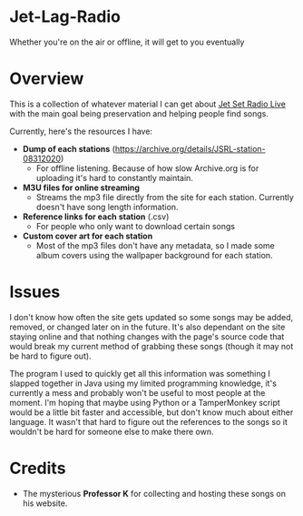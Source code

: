 # Jet-Lag-Radio
Whether you're on the air or offline, it will get to you eventually

# Overview
This is a collection of whatever material I can get about [Jet Set Radio Live](https://jetsetradio.live) with the main goal being preservation and helping people find songs.

Currently, here's the resources I have:
- **Dump of each stations** (https://archive.org/details/JSRL-station-08312020)
  - For offline listening.  Because of how slow Archive.org is for uploading it's hard to constantly maintain.
- **M3U files for online streaming**
  - Streams the mp3 file directly from the site for each station. Currently doesn't have song length information.
- **Reference links for each station** (.csv)
  - For people who only want to download certain songs
- **Custom cover art for each station**
  - Most of the mp3 files don't have any metadata, so I made some album covers using the wallpaper background for each station.
  

# Issues
I don't know how often the site gets updated so some songs may be added, removed, or changed later on in the future.  It's also dependant on the site staying online and that nothing changes with the page's source code that would break my current method of grabbing these songs (though it may not be hard to figure out).

The program I used to quickly get all this information was something I slapped together in Java using my limited programming knowledge, it's currently a mess and probably won't be useful to most people at the moment.  I'm hoping that maybe using Python or a TamperMonkey script would be a little bit faster and accessible, but don't know much about either language.  It wasn't that hard to figure out the references to the songs so it wouldn't be hard for someone else to make there own.

# Credits
* The mysterious **Professor K** for collecting and hosting these songs on his website.
